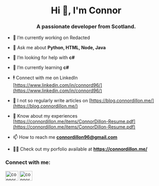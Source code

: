 <h1 align="center">Hi 👋, I'm Connor</h1>
<h3 align="center">A passionate developer from Scotland.</h3>

- 🔭 I’m currently working on Redacted

- 💬 Ask me about **Python, HTML, Node, Java**

- 🤝 I’m looking for help with **c#**

- 🌱 I’m currently learning **c#**

- :business_suit_levitating: Connect with me on LinkedIn [https://www.linkedin.com/in/connord96/](https://www.linkedin.com/in/connord96/)

- 📝 I not so regularly write articles on [https://blog.connordillon.me/](https://blog.connordillon.me/)

- 📄 Know about my experiences [https://connordillon.me/items/ConnorDillon-Resume.pdf](https://connordillon.me/items/ConnorDillon-Resume.pdf)

- 📫 How to reach me **connordillon96@gmail.com**

- 👨‍💻 Check out my porfolio available at **https://connordillon.me/**

<h3 align="left">Connect with me:</h3>
<p align="left">
<a href="https://twitter.com/connordillon96" target="blank"><img align="center" src="https://cdn.jsdelivr.net/npm/simple-icons@3.0.1/icons/twitter.svg" alt="connordillon96" height="30" width="40" /></a>
<a href="https://linkedin.com/in/connord96" target="blank"><img align="center" src="https://cdn.jsdelivr.net/npm/simple-icons@3.0.1/icons/linkedin.svg" alt="connord96" height="30" width="40" /></a>
</p>
